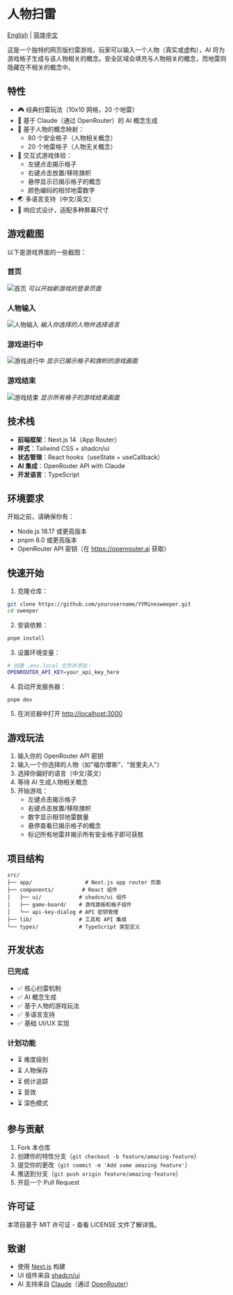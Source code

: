 # 人物扫雷

[English](./README.md) | [简体中文](./README.zh-CN.md)

这是一个独特的网页版扫雷游戏，玩家可以输入一个人物（真实或虚构），AI 将为游戏格子生成与该人物相关的概念。安全区域会填充与人物相关的概念，而地雷则隐藏在不相关的概念中。

## 特性

- 🎮 经典扫雷玩法（10x10 网格，20 个地雷）
- 🤖 基于 Claude（通过 OpenRouter）的 AI 概念生成
- 👤 基于人物的概念映射：
  - 80 个安全格子（人物相关概念）
  - 20 个地雷格子（人物无关概念）
- 🎯 交互式游戏体验：
  - 左键点击揭示格子
  - 右键点击放置/移除旗帜
  - 悬停显示已揭示格子的概念
  - 颜色编码的相邻地雷数字
- 🌏 多语言支持（中文/英文）
- 📱 响应式设计，适配多种屏幕尺寸

## 游戏截图

以下是游戏界面的一些截图：

### 首页
![首页](./assets/screenshots/home.png)
*可以开始新游戏的登录页面*

### 人物输入
![人物输入](./assets/screenshots/character-input.png)
*输入你选择的人物并选择语言*

### 游戏进行中
![游戏进行中](./assets/screenshots/gameplay.png)
*显示已揭示格子和旗帜的游戏画面*

### 游戏结束
![游戏结束](./assets/screenshots/game-over.png)
*显示所有格子的游戏结束画面*

## 技术栈

- **前端框架**：Next.js 14（App Router）
- **样式**：Tailwind CSS + shadcn/ui
- **状态管理**：React hooks（useState + useCallback）
- **AI 集成**：OpenRouter API with Claude
- **开发语言**：TypeScript

## 环境要求

开始之前，请确保你有：
- Node.js 18.17 或更高版本
- pnpm 8.0 或更高版本
- OpenRouter API 密钥（在 https://openrouter.ai 获取）

## 快速开始

1. 克隆仓库：
```bash
git clone https://github.com/yourusername/YYMinesweeper.git
cd sweeper
```

2. 安装依赖：
```bash
pnpm install
```

3. 设置环境变量：
```bash
# 创建 .env.local 文件并添加：
OPENROUTER_API_KEY=your_api_key_here
```

4. 启动开发服务器：
```bash
pnpm dev
```

5. 在浏览器中打开 [http://localhost:3000](http://localhost:3000)

## 游戏玩法

1. 输入你的 OpenRouter API 密钥
2. 输入一个你选择的人物（如"福尔摩斯"、"居里夫人"）
3. 选择你偏好的语言（中文/英文）
4. 等待 AI 生成人物相关概念
5. 开始游戏：
   - 左键点击揭示格子
   - 右键点击放置/移除旗帜
   - 数字显示相邻地雷数量
   - 悬停查看已揭示格子的概念
   - 标记所有地雷并揭示所有安全格子即可获胜

## 项目结构

```
src/
├── app/                 # Next.js app router 页面
├── components/         # React 组件
│   ├── ui/            # shadcn/ui 组件
│   ├── game-board/    # 游戏面板和格子组件
│   └── api-key-dialog # API 密钥管理
├── lib/               # 工具和 API 集成
└── types/             # TypeScript 类型定义
```

## 开发状态

### 已完成
- ✅ 核心扫雷机制
- ✅ AI 概念生成
- ✅ 基于人物的游戏玩法
- ✅ 多语言支持
- ✅ 基础 UI/UX 实现

### 计划功能
- ⏳ 难度级别
- ⏳ 人物保存
- ⏳ 统计追踪
- ⏳ 音效
- ⏳ 深色模式

## 参与贡献

1. Fork 本仓库
2. 创建你的特性分支（`git checkout -b feature/amazing-feature`）
3. 提交你的更改（`git commit -m 'Add some amazing feature'`）
4. 推送到分支（`git push origin feature/amazing-feature`）
5. 开启一个 Pull Request

## 许可证

本项目基于 MIT 许可证 - 查看 LICENSE 文件了解详情。

## 致谢

- 使用 [Next.js](https://nextjs.org) 构建
- UI 组件来自 [shadcn/ui](https://ui.shadcn.com)
- AI 支持来自 [Claude](https://anthropic.com/claude)（通过 [OpenRouter](https://openrouter.ai)） 